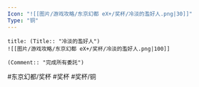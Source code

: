 ```yaml
---
Icon: "![[图片/游戏攻略/东京幻都 eX+/奖杯/冷淡的濫好人.png|30]]"
Type: "铜"
---
```

```ad-common-bronze-trophy
title: (Title:: "冷淡的濫好人")
![[图片/游戏攻略/东京幻都 eX+/奖杯/冷淡的濫好人.png|100]]

(Comment:: "完成所有委託")
```

#东京幻都/奖杯 #奖杯 #奖杯/铜
